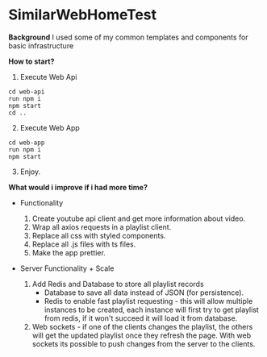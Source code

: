 # SimilarWebHomeTest
**Background**
I used some of my common templates and components for basic infrastructure

**How to start?**
1. Execute Web Api
```
cd web-api
run npm i
npm start
cd .. 
```

2. Execute Web App
```
cd web-app
run npm i
npm start
```

3. Enjoy.

**What would i improve if i had more time?**
- Functionality
  1. Create youtube api client and get more information about video.
  2. Wrap all axios requests in a playlist client.
  3. Replace all css with styled components.
  4. Replace all .js files with ts files.
  5. Make the app prettier.
  
- Server Functionality + Scale
  1. Add Redis and Database to store all playlist records
      - Database to save all data instead of JSON (for persistence).
      - Redis to enable fast playlist requesting - this will allow multiple instances to be created, each instance will first try to get playlist from redis, if it won't succeed it will load it from database.
  2. Web sockets - if one of the clients changes the playlist, the others will get the updated playlist once they refresh the page. With web sockets its possible to push changes from the server to the clients.
